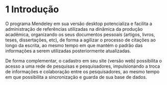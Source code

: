# 1 Introdução

O programa Mendeley em sua versão desktop potencializa e facilita a administração de referências utilizadas na dinâmica da produção acadêmica, organizando os seus documentos pessoais \(artigos, livros, teses, dissertações, etc\), de forma a agilizar o processo de citações ao longo da escrita, ao mesmo tempo em que mantém o padrão das informações a serem utilizadas posteriormente atualizadas.

De forma complementar, o cadastro em seu site \(versão web\) possibilita o acesso a uma rede de pesquisas e pesquisadores, impulsionando a troca de informações e colaboração entre os pesquisadores, ao mesmo tempo em que possibilita a sincronização e guarda de sua base de dados.

## 




